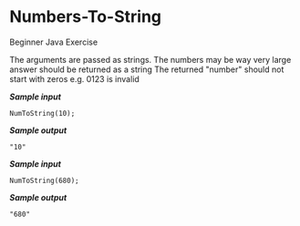 # Numbers-To-String
Beginner Java Exercise

The arguments are passed as strings.
The numbers may be way very large
answer should be returned as a string
The returned "number" should not start with zeros e.g. 0123 is invalid

***Sample input*** 
```
NumToString(10);
```
***Sample output***
```
"10"
```
***Sample input***
```
NumToString(680);
```
***Sample output***
```
"680"
```
